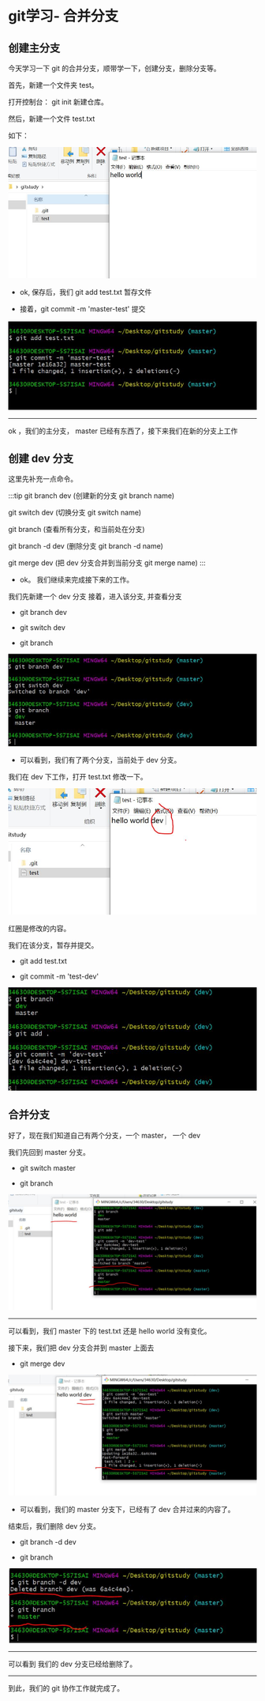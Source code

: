 # git学习- 合并分支 

## 创建主分支

今天学习一下 git 的合并分支，顺带学一下，创建分支，删除分支等。         

首先，新建一个文件夹 test。         

打开控制台： git init 新建仓库。       

然后，新建一个文件 test.txt         

如下：     

![](./assets/gitm1.jpg)         

- ok, 保存后，我们 git add test.txt 暂存文件         

- 接着，git commit -m 'master-test' 提交        

![](./assets/gitm2.jpg)        

---      

ok ，我们的主分支， master 已经有东西了，接下来我们在新的分支上工作         

## 创建 dev 分支       

这里先补充一点命令。     

:::tip
git branch dev      (创建新的分支 git branch name)         

git switch dev      (切换分支 git switch name)       

git branch          (查看所有分支，和当前处在分支)         

git branch -d dev   (删除分支 git branch -d name)     

git merge dev       (把 dev 分支合并到当前分支 git merge name)
:::      

- ok。 我们继续来完成接下来的工作。      

我们先新建一个 dev 分支 接着，进入该分支, 并查看分支     

- git branch dev        

- git switch dev       

- git branch        

![](./assets/gitm3.jpg)       

- 可以看到，我们有了两个分支，当前处于 dev 分支。       

我们在 dev 下工作，打开 test.txt 修改一下。     

![](./assets/gitm4.jpg)       

红圈是修改的内容。      

我们在该分支，暂存并提交。     

- git add test.txt        

- git commit -m 'test-dev'        

![](./assets/gitm5.jpg)       

## 合并分支

好了，现在我们知道自己有两个分支，一个 master， 一个 dev        

我们先回到 master 分支。     

- git switch master      

- git branch      

![](./assets/gitm6.jpg)       

---     

可以看到，我们 master 下的 test.txt 还是 hello world 没有变化。      

接下来，我们把 dev 分支合并到 master 上面去      

- git merge dev        

![](./assets/gitm7.jpg)      

- 可以看到，我们的 master 分支下，已经有了 dev 合并过来的内容了。      

结束后，我们删除 dev 分支。     

- git branch -d dev     

- git branch      

![](./assets/gitm8.jpg)      

---     

可以看到 我们的 dev 分支已经给删除了。       

---       

到此，我们的 git 协作工作就完成了。 